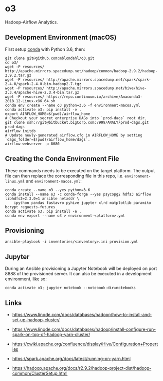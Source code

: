 
o3
==

Hadoop-Airflow Analytics.


Development Environment (macOS)
-------------------------------

First setup [conda](https://conda.io/projects/conda/en/latest/) with Python 3.6, then:

    git clone git@github.com:mblomdahl/o3.git
    cd o3/
    wget -P resources/ http://apache.mirrors.spacedump.net/hadoop/common/hadoop-2.9.2/hadoop-2.9.2.tar.gz
    wget -P resources/ http://apache.mirrors.spacedump.net/spark/spark-2.4.0/spark-2.4.0-bin-hadoop2.7.tgz
    wget -P resources/ http://apache.mirrors.spacedump.net/hive/hive-2.3.4/apache-hive-2.3.4-bin.tar.gz
    wget -P resources/ https://repo.continuum.io/archive/Anaconda3-2018.12-Linux-x86_64.sh
    conda env create --name o3 python=3.6 -f environment-macos.yml
    conda activate o3; pip install -e .
    export AIRFLOW_HOME=$(pwd)/airflow_home
    # Checkout your secret enterprise DAGs into `prod-dags` root dir.
    git clone ssh://git@bitbucket.bigCorp.com:7999/ANALY/prod-dags.git prod-dags
    airflow initdb
    # Update newly-generated airflow.cfg in AIRFLOW_HOME by setting `dags_folder=$(pwd)/airflow_home/dags`.
    airflow webserver -p 8080


Creating the Conda Environment File
-----------------------------------

These commands needs to be executed on the target platform. The output file can then replace the
corresponding file in this repo, i.e. `environment-linux.yml` and `environment-macos.yml`:

    conda create --name o3 --yes python=3.6
    conda install --name o3 -c conda-forge --yes psycopg2 hdfs3 airflow libhdfs3=2.3.0=1 ansible netaddr \
        ipython pandas fastavro pyhive jupyter xlrd matplotlib paramiko bcrypt requests-futures
    conda activate o3; pip install -e .
    conda env export --name o3 > environment-<platform>.yml


Provisioning
------------

    ansible-playbook -i inventories/<inventory>.ini provision.yml
    
    
Jupyter
-------

During an Ansible provisioning a Jupyter Notebook will be deployed on port 8888 of the provisioned 
server. It can also be executed in a development environment, like so:

    conda activate o3; jupyter notebook --notebook-dir=notebooks   


Links
-----

* https://www.linode.com/docs/databases/hadoop/how-to-install-and-set-up-hadoop-cluster/

* https://www.linode.com/docs/databases/hadoop/install-configure-run-spark-on-top-of-hadoop-yarn-cluster/

* https://cwiki.apache.org/confluence/display/Hive/Configuration+Properties

* https://spark.apache.org/docs/latest/running-on-yarn.html

* https://hadoop.apache.org/docs/r2.9.2/hadoop-project-dist/hadoop-common/ClusterSetup.html
